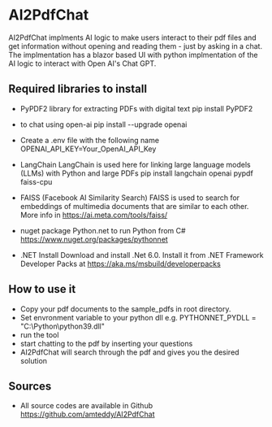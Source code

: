 # AI2PdfChat
AI2PdfChat implments AI logic to make users interact to their pdf files and get information without opening and reading them - just by asking in a chat. 
The implmentation has a blazor based UI with python implmentation of the AI logic to interact with Open AI's Chat GPT. 

## Required libraries to install 
* PyPDF2 library for extracting PDFs with digital text
pip install PyPDF2

* to chat using open-ai
pip install --upgrade openai

* Create a .env file with the following name
OPENAI_API_KEY=Your_OpenAI_API_Key

* LangChain
LangChain is used here for linking large language models (LLMs) with Python and large PDFs
pip install langchain openai pypdf faiss-cpu

* FAISS (Facebook AI Similarity Search)
FAISS is used to search for embeddings of multimedia documents that are similar to each other.
More info in https://ai.meta.com/tools/faiss/

* nuget package Python.net to run Python from C#
https://www.nuget.org/packages/pythonnet

* .NET Install 
Download and install .Net 6.0. Install it from .NET Framework Developer Packs at https://aka.ms/msbuild/developerpacks

## How to use it
- Copy your pdf documents to the sample_pdfs in root directory.
- Set envronment variable to your python dll e.g.
    PYTHONNET_PYDLL  = "C:\Python\python39.dll"
- run the tool 
- start chatting to the pdf by inserting your questions
- AI2PdfChat will search through the pdf and gives you the desired solution

## Sources
* All source codes are available in Github https://github.com/amteddy/AI2PdfChat

